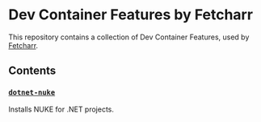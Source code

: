# Dev Container Features by Fetcharr

This repository contains a collection of Dev Container Features, used by [Fetcharr](https://github.com/fetcharr).

## Contents

### [`dotnet-nuke`](src/dotnet-nuke/README.md)

Installs NUKE for .NET projects.